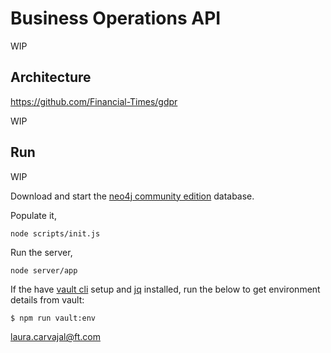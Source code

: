 # Business Operations API

WIP

## Architecture

https://github.com/Financial-Times/gdpr

WIP

## Run

WIP

Download and start the [neo4j community edition](https://neo4j.com/download/) database.


Populate it,

```
node scripts/init.js
```

Run the server,

```
node server/app
```

If the have [vault cli](https://github.com/Financial-Times/vault/wiki/Getting-Started#login-with-the-cli) setup and [jq](https://stedolan.github.io/jq/) installed, run the below to get environment details from vault:

```sh
$ npm run vault:env
```

laura.carvajal@ft.com